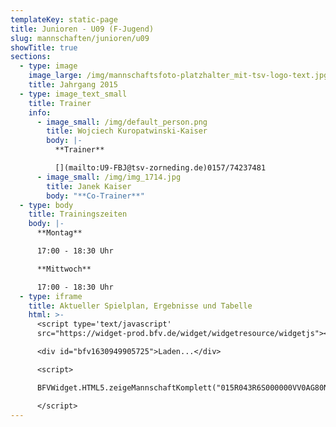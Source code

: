 ```yaml
---
templateKey: static-page
title: Junioren - U09 (F-Jugend)
slug: mannschaften/junioren/u09
showTitle: true
sections:
  - type: image
    image_large: /img/mannschaftsfoto-platzhalter_mit-tsv-logo-text.jpg
    title: Jahrgang 2015
  - type: image_text_small
    title: Trainer
    info:
      - image_small: /img/default_person.png
        title: Wojciech Kuropatwinski-Kaiser
        body: |-
          **Trainer**

          [](mailto:U9-FBJ@tsv-zorneding.de)0157/74237481
      - image_small: /img/img_1714.jpg
        title: Janek Kaiser
        body: "**Co-Trainer**"
  - type: body
    title: Trainingszeiten
    body: |-
      **Montag**

      17:00 - 18:30 Uhr

      **Mittwoch**

      17:00 - 18:30 Uhr
  - type: iframe
    title: Aktueller Spielplan, Ergebnisse und Tabelle
    html: >-
      <script type='text/javascript'
      src="https://widget-prod.bfv.de/widget/widgetresource/widgetjs"></script>

      <div id="bfv1630949905725">Laden...</div>

      <script>

      BFVWidget.HTML5.zeigeMannschaftKomplett("015R043R6S000000VV0AG80NVTG5EUHD", "bfv1630949905725", { height: "799", width: "350", selectedTab:BFVWidget.HTML5.mannschaftTabs.spiele, colorResults: "undefined" , colorNav: "undefined" , colorClubName : "undefined" , backgroundNav: "undefined"});

      </script>
---
```

